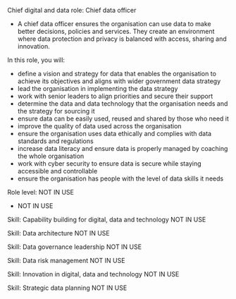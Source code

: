 Chief digital and data role: Chief data officer
- A chief data officer ensures the organisation can use data to make better decisions, policies and services. They create an environment where data protection and privacy is balanced with access, sharing and innovation.

In this role, you will:
- define a vision and strategy for data that enables the organisation to achieve its objectives and aligns with wider government data strategy
- lead the organisation in implementing the data strategy
- work with senior leaders to align priorities and secure their support
- determine the data and data technology that the organisation needs and the strategy for sourcing it
- ensure data can be easily used, reused and shared by those who need it
- improve the quality of data used across the organisation
- ensure the organisation uses data ethically and complies with data standards and regulations
- increase data literacy and ensure data is properly managed by coaching the whole organisation
- work with cyber security to ensure data is secure while staying accessible and controllable
- ensure the organisation has people with the level of data skills it needs

Role level: NOT IN USE
- NOT IN USE

Skill: Capability building for digital, data and technology
NOT IN USE

Skill: Data architecture
NOT IN USE

Skill: Data governance leadership
NOT IN USE

Skill: Data risk management
NOT IN USE

Skill: Innovation in digital, data and technology
NOT IN USE

Skill: Strategic data planning
NOT IN USE
